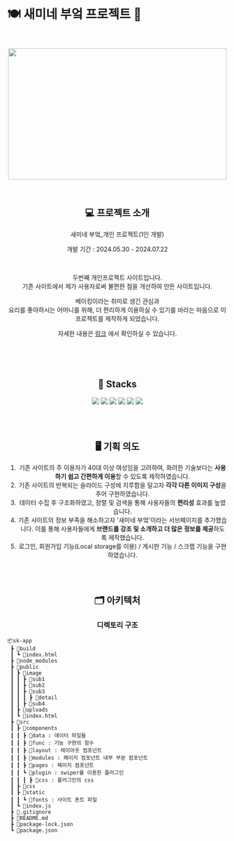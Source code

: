 # 🍽️ 새미네 부엌 프로젝트 🍱

<br />

<p align="center">
  <img src="https://github.com/user-attachments/assets/5cd6e13a-67a8-4d48-b5b5-57934d30648d" width="500" height="300">
</p>

<br />

<div align=center> 
  
  ## 💻 프로젝트 소개 
  <p>새미네 부엌_개인 프로젝트(1인 개발) </p>
  <p>개발 기간 : 2024.05.30 - 2024.07.22 </p> <br />
  <p> 두번째 개인프로젝트 사이트입니다. <br /> 기존 사이트에서 제가 사용자로써 불편한 점을 개선하여 만든 사이트입니다.</p>
  베이킹이라는 취미로 생긴 관심과 <br />
  요리를 좋아하시는 어머니를 위해, 더 편리하게 이용하실 수 있기를 바라는 마음으로 이 프로젝트를 제작하게 되었습니다.
  
 자세한 내용은 [링크](https://www.notion.so/_-1-503ca1ff9d1245038a41eeda5ee7da34) 에서 확인하실 수 있습니다. 


<br />

<br />

<br />

## 🔧 Stacks
<img src="https://img.shields.io/badge/HTML-E34F26?style=flat-square&logo=HTML5&logoColor=white"/> <img src="https://img.shields.io/badge/CSS-1572B6?style=flat-square&logo=CSS3&logoColor=white"/> <img src="https://img.shields.io/badge/JavaScript-F7DF1E?style=flat-square&logo=javascript&logoColor=white"/> <img src="https://img.shields.io/badge/React-61DAFB?style=flat-square&logo=react&logoColor=white"/> <img src="https://img.shields.io/badge/Sass-CC6699?style=flat-square&logo=sass&logoColor=white"/> <img src="https://img.shields.io/badge/jQuery-0769AD?style=flat-square&logo=jquery&logoColor=white"/>


<br />
<br />

## 🖥️ 기획 의도
1. 기존 사이트의 주 이용자가 40대 이상 여성임을 고려하여, 화려한 기술보다는 **사용하기 쉽고 간편하게 이용**할 수 있도록 제작하였습니다.
2. 기존 사이트의 반복되는 슬라이드 구성에 지루함을 덜고자 **각각 다른 이미지 구성**을 주어 구현하였습니다.
3. 데이터 수집 후 구조화하였고, 정렬 및 검색을 통해 사용자들의 **편리성** 효과를 높였습니다.
4. 기존 사이트의 정보 부족을 해소하고자 '새미네 부엌'이라는 서브페이지를 추가했습니다. 이를 통해 사용자들에게 **브랜드를 강조 및 소개하고 더 많은 정보를 제공**하도록 제작했습니다.
5. 로그인, 회원가입 기능(Local storage를 이용) / 게시판 기능 / 스크랩 기능을 구현하였습니다.


<br />
<br />

## 🗂️ 아키텍처
### 디렉토리 구조

</div>

```
📦sk-app
 ┣ 📂build
 ┃ ┗ 📜index.html
 ┣ 📂node_modules
 ┣ 📂public
 ┃ ┣ 📂image
 ┃ ┃ ┣ 📂sub1
 ┃ ┃ ┣ 📂sub2
 ┃ ┃ ┣ 📂sub3
 ┃ ┃ ┃ ┣ 📂detail
 ┃ ┃ ┣ 📂sub4
 ┃ ┣ 📂uploads
 ┃ ┗ 📜index.html
 ┣ 📂src
 ┃ ┣ 📂components
 ┃ ┃ ┣ 📂data : 데이터 파일들
 ┃ ┃ ┣ 📂func : 기능 구현의 함수 
 ┃ ┃ ┣ 📂layout : 레이아웃 컴포넌트
 ┃ ┃ ┣ 📂modules : 페이지 컴포넌트 내부 부분 컴포넌트
 ┃ ┃ ┣ 📂pages : 페이지 컴포넌트
 ┃ ┃ ┗ 📂plugin : swiper를 이용한 플러그인
 ┃ ┃ ┃ ┣ 📂css : 플러그인의 css
 ┃ ┣ 📂css
 ┃ ┣ 📂static
 ┃ ┃ ┗ 📂fonts : 사이트 폰트 파일
 ┃ ┗ 📜index.js
 ┣ 📜.gitignore
 ┣ 📜README.md
 ┣ 📜package-lock.json
 ┗ 📜package.json
```
